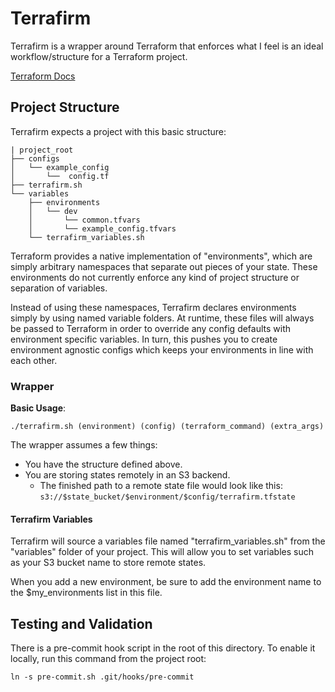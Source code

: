 # Terrafirm

Terrafirm is a wrapper around Terraform that enforces what I feel is an ideal 
workflow/structure for a Terraform project.

[Terraform Docs](https://www.terraform.io/docs/index.html)

## Project Structure
Terrafirm expects a project with this basic structure:
```
| project_root
├── configs
│   └── example_config
│       └──  config.tf
├── terrafirm.sh
└── variables
    ├── environments
    │   └── dev
    │       └── common.tfvars
    │       └── example_config.tfvars
    └── terrafirm_variables.sh
```

Terraform provides a native implementation of "environments", which are simply 
arbitrary namespaces that separate out pieces of your state. These environments 
do not currently enforce any kind of project structure or separation of 
variables.

Instead of using these namespaces, Terrafirm declares environments simply by 
using named variable folders. At runtime, these files will always be passed to 
Terraform in order to override any config defaults with environment specific 
variables. In turn, this pushes you to create environment agnostic configs 
which keeps your environments in line with each other.

### Wrapper
**Basic Usage**:
```
./terrafirm.sh (environment) (config) (terraform_command) (extra_args)
```

The wrapper assumes a few things:
- You have the structure defined above.
- You are storing states remotely in an S3 backend.
  - The finished path to a remote state file would look like this: 
```s3://$state_bucket/$environment/$config/terrafirm.tfstate```

#### Terrafirm Variables
Terrafirm will source a variables file named "terrafirm_variables.sh" from the 
"variables" folder of your project. This will allow you to set variables such 
as your S3 bucket name to store remote states.

When you add a new environment, be sure to add the environment name to the 
$my_environments list in this file.

## Testing and Validation
There is a pre-commit hook script in the root of this directory. To enable it locally,
run this command from the project root:
```
ln -s pre-commit.sh .git/hooks/pre-commit
```